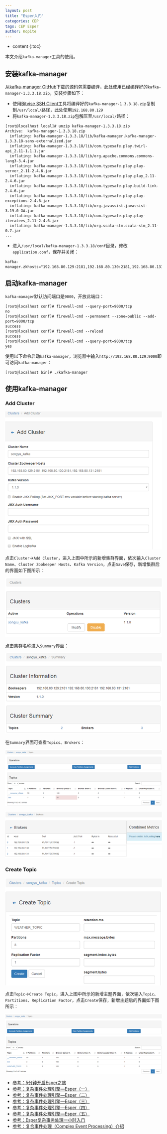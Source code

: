 ```yaml
---
layout: post
title: "Esper入门"
categories: CEP
tags: CEP Esper
author: Kopite
---
```


* content
{:toc}


本文介绍`kafka-manager`工具的使用。



## 安装kafka-manager

从[kafka-manager GitHub](https://github.com/yahoo/kafka-manager)下载的源码包需要编译，此处使用已经编译好的`kafka-manager-1.3.3.18.zip`，安装步骤如下：
* 使用[Bitvise SSH Client](https://www.bitvise.com/ssh-client)工具将编译好的`kafka-manager-1.3.3.18.zip`复制到`/usr/local/`路径，此处使用`192.168.80.129`
* 将`kafka-manager-1.3.3.18.zip`包解压至`/usr/local/`路径：

```
[root@localhost local]# unzip kafka-manager-1.3.3.18.zip
Archive:  kafka-manager-1.3.3.18.zip
  inflating: kafka-manager-1.3.3.18/lib/kafka-manager.kafka-manager-1.3.3.18-sans-externalized.jar  
  inflating: kafka-manager-1.3.3.18/lib/com.typesafe.play.twirl-api_2.11-1.1.1.jar  
  inflating: kafka-manager-1.3.3.18/lib/org.apache.commons.commons-lang3-3.4.jar  
  inflating: kafka-manager-1.3.3.18/lib/com.typesafe.play.play-server_2.11-2.4.6.jar  
  inflating: kafka-manager-1.3.3.18/lib/com.typesafe.play.play_2.11-2.4.6.jar  
  inflating: kafka-manager-1.3.3.18/lib/com.typesafe.play.build-link-2.4.6.jar  
  inflating: kafka-manager-1.3.3.18/lib/com.typesafe.play.play-exceptions-2.4.6.jar  
  inflating: kafka-manager-1.3.3.18/lib/org.javassist.javassist-3.19.0-GA.jar  
  inflating: kafka-manager-1.3.3.18/lib/com.typesafe.play.play-iteratees_2.11-2.4.6.jar  
  inflating: kafka-manager-1.3.3.18/lib/org.scala-stm.scala-stm_2.11-0.7.jar
...
```

* 进入`/usr/local/kafka-manager-1.3.3.18/conf`目录，修改`application.conf`，保存并关闭：

```
kafka-manager.zkhosts="192.168.80.129:2181,192.168.80.130:2181,192.168.80.131:2181"
```

## 启动kafka-manager

`kafka-manager`默认访问端口是`9000`，开放此端口：

```
[root@localhost conf]# firewall-cmd --query-port=9000/tcp
no
[root@localhost conf]# firewall-cmd --permanent --zone=public --add-port=9000/tcp
success
[root@localhost conf]# firewall-cmd --reload
success
[root@localhost conf]# firewall-cmd --query-port=9000/tcp
yes
```

使用以下命令启动`kafka-manager`，浏览器中输入`http://192.168.80.129:9000`即可访问`kafka-manager`：

```
[root@localhost bin]# ./kafka-manager
```

## 使用kafka-manager

### Add Cluster

![](/image/2018/2018-12-03-kafka-manager-1.PNG)

点击`Cluster`->`Add Cluster`，进入上图中所示的新增集群界面，依次输入`Cluster Name`、`Cluster Zookeeper Hosts`、`Kafka Version`，点击`Save`保存，新增集群后的界面如下图所示：

![](/image/2018/2018-12-03-kafka-manager-2.PNG)

点击集群名称进入`Summary`界面：

![](/image/2018/2018-12-03-kafka-manager-3.PNG)

在`Summary`界面可查看`Topics`、`Brokers`：

![](/image/2018/2018-12-03-kafka-manager-4.PNG)

![](/image/2018/2018-12-03-kafka-manager-5.PNG)

### Create Topic

![](/image/2018/2018-12-03-kafka-manager-6.PNG)

点击`Topic`->`Create Topic`，进入上图中所示的新增主题界面，依次输入`Topic`、`Partitions`、`Replication Factor`，点击`Create`保存，新增主题后的界面如下图所示：

![](/image/2018/2018-12-03-kafka-manager-7.PNG)

* [参考：5分钟开启Esper之旅](https://www.cnblogs.com/Binhua-Liu/p/4646308.html)
* [参考：复杂事件处理引擎—Esper（一）](https://www.cnblogs.com/aking1988/p/Esper-quick-start.html)
* [参考：复杂事件处理引擎—Esper（二）](https://www.cnblogs.com/aking1988/p/3281649.html)
* [参考：复杂事件处理引擎—Esper（三）](https://www.cnblogs.com/aking1988/p/3288215.html)
* [参考：复杂事件处理引擎—Esper（四）](https://www.cnblogs.com/aking1988/p/3300124.html)
* [参考：复杂事件处理引擎—Esper（五）](https://www.cnblogs.com/aking1988/p/3313634.html)
* [参考：Esper复杂事务处理一小时入门](https://www.cnblogs.com/1024Community/p/8644632.html)
* [参考：复合事件处理（Complex Event Processing）介绍](https://www.cnblogs.com/shanyou/archive/2010/09/16/cep.html)
